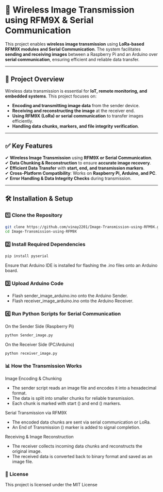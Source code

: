 # 📡 Wireless Image Transmission using RFM9X & Serial Communication

This project enables **wireless image transmission** using **LoRa-based RFM9X modules and Serial Communication**. The system facilitates **sending and receiving images** between a Raspberry Pi and an Arduino over **serial communication**, ensuring efficient and reliable data transfer.

---

## 📌 **Project Overview**
Wireless data transmission is essential for **IoT, remote monitoring, and embedded systems**. This project focuses on:
- **Encoding and transmitting image data** from the sender device.
- **Receiving and reconstructing the image** at the receiver end.
- **Using RFM9X (LoRa) or serial communication** to transfer images efficiently.
- **Handling data chunks, markers, and file integrity verification**.

---

## ✅ **Key Features**
✔ **Wireless Image Transmission** using **RFM9X or Serial Communication**.  
✔ **Data Chunking & Reconstruction** to ensure **accurate image recovery**.  
✔ **Efficient Data Transfer** with **start, end, and transmission markers**.  
✔ **Cross-Platform Compatibility**: Works on **Raspberry Pi, Arduino, and PC**.  
✔ **Error Handling & Data Integrity Checks** during transmission.  

---

## 🛠 **Installation & Setup**
### **1️⃣ Clone the Repository**
```bash
git clone https://github.com/vinay2201/Image-Transmission-using-RFM9X.git
cd Image-Transmission-using-RFM9X
```

### **2️⃣ Install Required Dependencies**
```bash
pip install pyserial

```

Ensure that Arduino IDE is installed for flashing the .ino files onto an Arduino board.

### 3️⃣ **Upload Arduino Code**
- Flash sender_image_arduino.ino onto the Arduino Sender.
- Flash receiver_image_arduino.ino onto the Arduino Receiver.

### 4️⃣ **Run Python Scripts for Serial Communication**
On the Sender Side (Raspberry Pi)
```bash
python Sender_image.py

```
On the Receiver Side (PC/Arduino)

```bash
python receiver_image.py
```

### 📊 **How the Transmission Works**
Image Encoding & Chunking

- The sender script reads an image file and encodes it into a hexadecimal format.
- The data is split into smaller chunks for reliable transmission.
- Each chunk is marked with start (<START>) and end (<END>) markers.

Serial Transmission via RFM9X

- The encoded data chunks are sent via serial communication or LoRa.
- An End of Transmission (<EOT>) marker is added to signal completion.

Receiving & Image Reconstruction

- The receiver collects incoming data chunks and reconstructs the original image.
- The received data is converted back to binary format and saved as an image file.

### 📄 **License**
This project is licensed under the MIT License
